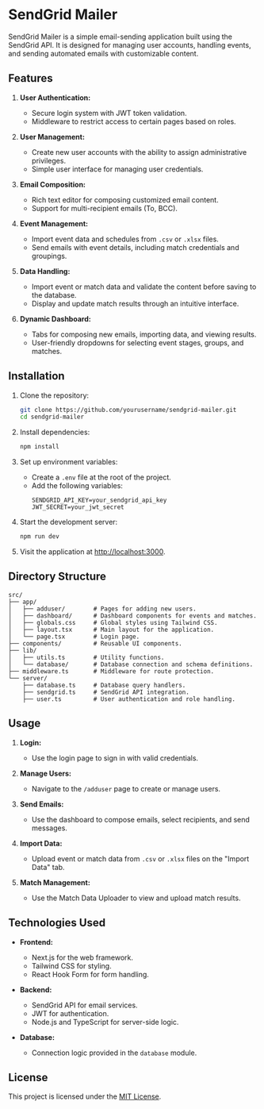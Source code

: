 # SendGrid Mailer

SendGrid Mailer is a simple email-sending application built using the SendGrid API. It is designed for managing user accounts, handling events, and sending automated emails with customizable content.

## Features

1. **User Authentication:**
   - Secure login system with JWT token validation.
   - Middleware to restrict access to certain pages based on roles.

2. **User Management:**
   - Create new user accounts with the ability to assign administrative privileges.
   - Simple user interface for managing user credentials.

3. **Email Composition:**
   - Rich text editor for composing customized email content.
   - Support for multi-recipient emails (To, BCC).

4. **Event Management:**
   - Import event data and schedules from `.csv` or `.xlsx` files.
   - Send emails with event details, including match credentials and groupings.

5. **Data Handling:**
   - Import event or match data and validate the content before saving to the database.
   - Display and update match results through an intuitive interface.

6. **Dynamic Dashboard:**
   - Tabs for composing new emails, importing data, and viewing results.
   - User-friendly dropdowns for selecting event stages, groups, and matches.

## Installation

1. Clone the repository:
   ```bash
   git clone https://github.com/yourusername/sendgrid-mailer.git
   cd sendgrid-mailer
   ```

2. Install dependencies:
   ```bash
   npm install
   ```

3. Set up environment variables:
   - Create a `.env` file at the root of the project.
   - Add the following variables:
     ```
     SENDGRID_API_KEY=your_sendgrid_api_key
     JWT_SECRET=your_jwt_secret
     ```

4. Start the development server:
   ```bash
   npm run dev
   ```

5. Visit the application at [http://localhost:3000](http://localhost:3000).

## Directory Structure

```
src/
├── app/
│   ├── adduser/        # Pages for adding new users.
│   ├── dashboard/      # Dashboard components for events and matches.
│   ├── globals.css     # Global styles using Tailwind CSS.
│   ├── layout.tsx      # Main layout for the application.
│   └── page.tsx        # Login page.
├── components/         # Reusable UI components.
├── lib/
│   ├── utils.ts        # Utility functions.
│   └── database/       # Database connection and schema definitions.
├── middleware.ts       # Middleware for route protection.
└── server/
    ├── database.ts     # Database query handlers.
    ├── sendgrid.ts     # SendGrid API integration.
    ├── user.ts         # User authentication and role handling.
```

## Usage

1. **Login:**
   - Use the login page to sign in with valid credentials.

2. **Manage Users:**
   - Navigate to the `/adduser` page to create or manage users.

3. **Send Emails:**
   - Use the dashboard to compose emails, select recipients, and send messages.

4. **Import Data:**
   - Upload event or match data from `.csv` or `.xlsx` files on the "Import Data" tab.

5. **Match Management:**
   - Use the Match Data Uploader to view and upload match results.

## Technologies Used

- **Frontend:**
  - Next.js for the web framework.
  - Tailwind CSS for styling.
  - React Hook Form for form handling.
  
- **Backend:**
  - SendGrid API for email services.
  - JWT for authentication.
  - Node.js and TypeScript for server-side logic.

- **Database:**
  - Connection logic provided in the `database` module.

## License

This project is licensed under the [MIT License](LICENSE).